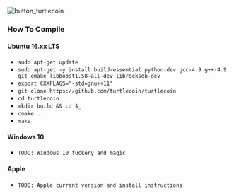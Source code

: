 ![button_turtlecoin](https://user-images.githubusercontent.com/34389545/34466285-8116230c-ee93-11e7-9471-4469b4ad479b.gif)

### How To Compile

#### Ubuntu 16.xx LTS
- `sudo apt-get update`
- `sudo apt-get -y install build-essential python-dev gcc-4.9 g++-4.9 git cmake libboost1.58-all-dev librocksdb-dev`
- `export CXXFLAGS="-std=gnu++11"`
- `git clone https://github.com/turtlecoin/turtlecoin`
- `cd turtlecoin`
- `mkdir build && cd $_`
- `cmake ..`
- `make`

#### Windows 10
- `TODO: Windows 10 fuckery and magic`

#### Apple
- `TODO: Apple current version and install instructions`
